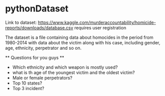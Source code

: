 # pythonDataset

Link to dataset: 
https://www.kaggle.com/murderaccountability/homicide-reports/downloads/database.csv
requires user registration

The dataset is a file containing data about homocides in the period from 1980-2014 with data about the victim along with his case, including gender, age, ethnicity, perpetrator and so on.
 
 ** Questions for you guys **
 * Which ethnicity and which weapon is mostly used?
 * what is th age of the youngest victim and the oldest victim?
 * Male or female perpetrators?
 * Top 10 states?
 * Top 3 incident?
